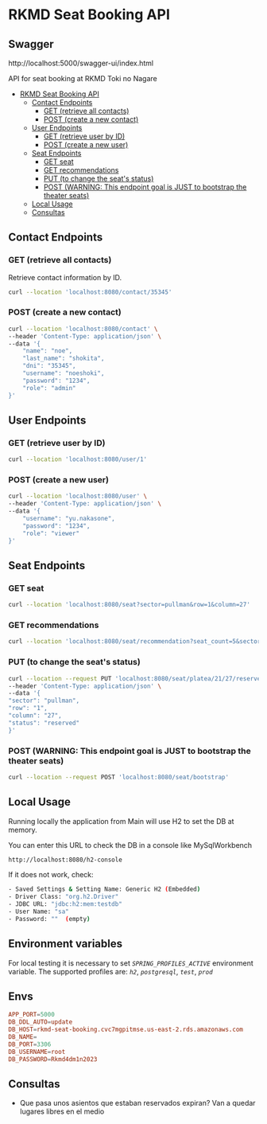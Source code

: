 # RKMD Seat Booking API

## Swagger
http://localhost:5000/swagger-ui/index.html

API for seat booking at RKMD Toki no Nagare

- [RKMD Seat Booking API](#rkmd-seat-booking-api)
  - [Contact Endpoints](#contact-endpoints)
    - [GET (retrieve all contacts)](#get-retrieve-all-contacts)
    - [POST (create a new contact)](#post-create-a-new-contact)
  - [User Endpoints](#user-endpoints)
    - [GET (retrieve user by ID)](#get-retrieve-user-by-id)
    - [POST (create a new user)](#post-create-a-new-user)
  - [Seat Endpoints](#seat-endpoints)
    - [GET seat](#get-seat)
    - [GET recommendations](#get-recommendations)
    - [PUT (to change the seat's status)](#put-to-change-the-seats-status)
    - [POST (WARNING: This endpoint goal is JUST to bootstrap the theater seats)](#post-warning-this-endpoint-goal-is-just-to-bootstrap-the-theater-seats)
  - [Local Usage](#local-usage)
  - [Consultas](#consultas)

## Contact Endpoints

### GET (retrieve all contacts)

Retrieve contact information by ID.

```bash
curl --location 'localhost:8080/contact/35345'
```

### POST (create a new contact)

```bash
curl --location 'localhost:8080/contact' \
--header 'Content-Type: application/json' \
--data '{
    "name": "noe",
    "last_name": "shokita",
    "dni": "35345",
    "username": "noeshoki",
    "password": "1234",
    "role": "admin"
}'
```

## User Endpoints

### GET (retrieve user by ID)

```bash
curl --location 'localhost:8080/user/1'
```

### POST (create a new user)

```bash
curl --location 'localhost:8080/user' \
--header 'Content-Type: application/json' \
--data '{
    "username": "yu.nakasone",
    "password": "1234",
    "role": "viewer"
}'
```

## Seat Endpoints

### GET seat

```bash
curl --location 'localhost:8080/seat?sector=pullman&row=1&column=27'
```

### GET recommendations

```bash
curl --location 'localhost:8080/seat/recommendation?seat_count=5&sector=platea&row=20'
```

### PUT (to change the seat's status)

```bash
curl --location --request PUT 'localhost:8080/seat/platea/21/27/reserved' \
--header 'Content-Type: application/json' \
--data '{
"sector": "pullman",
"row": "1",
"column": "27",
"status": "reserved"
}'
```

### POST (WARNING: This endpoint goal is JUST to bootstrap the theater seats)

```bash
curl --location --request POST 'localhost:8080/seat/bootstrap'
```

## Local Usage

Running locally the application from Main will use H2 to set the DB at memory.

You can enter this URL to check the DB in a console like MySqlWorkbench

```bash
http://localhost:8080/h2-console
```

If it does not work, check:

```bash
- Saved Settings & Setting Name: Generic H2 (Embedded)
- Driver Class: "org.h2.Driver"
- JDBC URL: "jdbc:h2:mem:testdb"
- User Name: "sa"
- Password: ""  (empty)
```

## Environment variables
For local testing it is necessary to set _`SPRING_PROFILES_ACTIVE`_ environment variable. The supported profiles are: _`h2`_, _`postgresql`_, _`test`_, _`prod`_

## Envs
~~~conf
APP_PORT=5000
DB_DDL_AUTO=update
DB_HOST=rkmd-seat-booking.cvc7mgpitmse.us-east-2.rds.amazonaws.com
DB_NAME=
DB_PORT=3306
DB_USERNAME=root
DB_PASSWORD=Rkmd4dm1n2023
~~~

## Consultas

- Que pasa unos asientos que estaban reservados expiran? Van a quedar lugares libres en el medio
